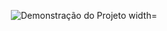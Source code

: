 <p align="center"> 
<img src= ".github/pewview.png" alt="Demonstração do Projeto width="100%">
</p>
